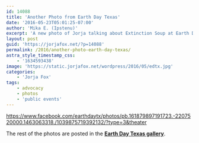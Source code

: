 ```yaml
---
id: 14088
title: 'Another Photo from Earth Day Texas'
date: '2016-05-23T05:01:25-07:00'
author: 'Mika E. (Ipstenu)'
excerpt: 'A new photo of Jorja talking about Extinction Soup at Earth Day Texas.'
layout: post
guid: 'https://jorjafox.net/?p=14088'
permalink: /2016/another-photo-earth-day-texas/
astra_style_timestamp_css:
    - '1634593438'
image: 'https://static.jorjafox.net/wordpress/2016/05/edtx.jpg'
categories:
    - 'Jorja Fox'
tags:
    - advocacy
    - photos
    - 'public events'
---
```


https://www.facebook.com/earthdaytx/photos/pb.161879897191723.-2207520000.1463063318./1039875719392132/?type=3&theater

The rest of the photos are posted in the **<a href="https://jorjafox.net/gallery/pub/advocacy/20160422-edtx/">Earth Day Texas gallery</a>**.
